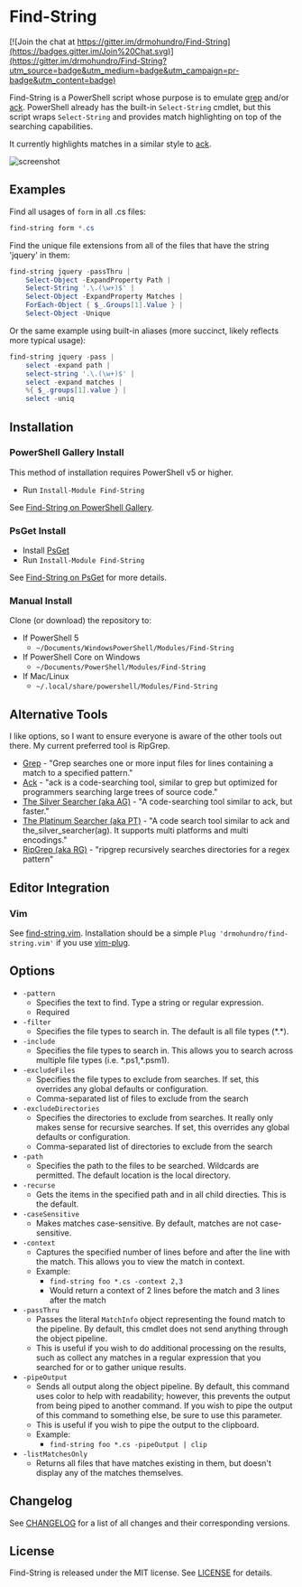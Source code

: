 # Find-String

[![Join the chat at https://gitter.im/drmohundro/Find-String](https://badges.gitter.im/Join%20Chat.svg)](https://gitter.im/drmohundro/Find-String?utm_source=badge&utm_medium=badge&utm_campaign=pr-badge&utm_content=badge)

Find-String is a PowerShell script whose purpose is to emulate [grep](http://en.wikipedia.org/wiki/Grep) and/or [ack](http://beyondgrep.com/).
PowerShell already has the built-in `Select-String` cmdlet, but this script wraps
`Select-String` and provides match highlighting on top of the searching capabilities.

It currently highlights matches in a similar style to [ack](http://beyondgrep.com/).

![screenshot](https://user-images.githubusercontent.com/43072/60065075-2051e200-96f2-11e9-90fe-97f2278942ff.png)

## Examples

Find all usages of `form` in all .cs files:

```ps1
find-string form *.cs
```

Find the unique file extensions from all of the files that have the string
'jquery' in them:

```ps1
find-string jquery -passThru |
    Select-Object -ExpandProperty Path |
    Select-String '.\.(\w+)$' |
    Select-Object -ExpandProperty Matches |
    ForEach-Object { $_.Groups[1].Value } |
    Select-Object -Unique
```

Or the same example using built-in aliases (more succinct, likely reflects more
typical usage):

```ps1
find-string jquery -pass |
    select -expand path |
    select-string '.\.(\w+)$' |
    select -expand matches |
    %{ $_.groups[1].value } |
    select -uniq
```

## Installation

### PowerShell Gallery Install

This method of installation requires PowerShell v5 or higher.

* Run `Install-Module Find-String`

See [Find-String on PowerShell Gallery](https://www.powershellgallery.com/packages/Find-String/).

### PsGet Install

* Install [PsGet](http://psget.net/)
* Run `Install-Module Find-String`

See [Find-String on PsGet](http://psget.net/directory/Find-String/) for more details.

### Manual Install

Clone (or download) the repository to:

* If PowerShell 5
    * `~/Documents/WindowsPowerShell/Modules/Find-String`
* If PowerShell Core on Windows
    * `~/Documents/PowerShell/Modules/Find-String`
* If Mac/Linux
    * `~/.local/share/powershell/Modules/Find-String`

## Alternative Tools

I like options, so I want to ensure everyone is aware of the other tools out there. My current preferred tool is RipGrep.

* [Grep](https://www.gnu.org/software/grep/) - "Grep searches one or more input files for lines containing a match to a specified pattern."
* [Ack](https://github.com/beyondgrep/ack2) - "ack is a code-searching tool, similar to grep but optimized for programmers searching large trees of source code."
* [The Silver Searcher (aka AG)](https://github.com/ggreer/the_silver_searcher) - "A code-searching tool similar to ack, but faster."
* [The Platinum Searcher (aka PT)](https://github.com/monochromegane/the_platinum_searcher) - "A code search tool similar to ack and the_silver_searcher(ag). It supports multi platforms and multi encodings."
* [RipGrep (aka RG)](https://github.com/BurntSushi/ripgrep) - "ripgrep recursively searches directories for a regex pattern"

## Editor Integration

### Vim

See [find-string.vim](https://github.com/drmohundro/find-string.vim). Installation should be a simple `Plug 'drmohundro/find-string.vim'` if you use [vim-plug](https://github.com/junegunn/vim-plug).

## Options

* `-pattern`
    * Specifies the text to find. Type a string or regular expression.
    * Required
* `-filter`
    * Specifies the file types to search in. The default is all file types (\*.\*).
* `-include`
    * Specifies the file types to search in. This allows you to search across multiple file types (i.e. \*.ps1,\*.psm1).
* `-excludeFiles`
    * Specifies the file types to exclude from searches. If set, this overrides any global defaults or configuration.
    * Comma-separated list of files to exclude from the search
* `-excludeDirectories`
    * Specifies the directories to exclude from searches. It really only makes sense for recursive searches. If set, this overrides any global defaults or configuration.
    * Comma-separated list of directories to exclude from the search
* `-path`
    * Specifies the path to the files to be searched. Wildcards are permitted. The default location is the local directory.
* `-recurse`
    * Gets the items in the specified path and in all child directies. This is the default.
* `-caseSensitive`
    * Makes matches case-sensitive. By default, matches are not case-sensitive.
* `-context`
    * Captures the specified number of lines before and after the line with the match. This allows you to view the match in context.
    * Example:
        * `find-string foo *.cs -context 2,3`
        * Would return a context of 2 lines before the match and 3 lines after the match
* `-passThru`
    * Passes the literal `MatchInfo` object representing the found match to the pipeline. By default, this cmdlet does not send anything through the object pipeline.
    * This is useful if you wish to do additional processing on the results, such as collect any matches in a regular expression that you searched for or to gather unique results.
* `-pipeOutput`
    * Sends all output along the object pipeline. By default, this command uses color to help with readability; however, this prevents the output from being piped to another command. If you wish to pipe the output of this command to something else, be sure to use this parameter.
    * This is useful if you wish to pipe the output to the clipboard.
    * Example:
        * `find-string foo *.cs -pipeOutput | clip`
* `-listMatchesOnly`
    * Returns all files that have matches existing in them, but doesn't display any of the matches themselves.


## Changelog

See [CHANGELOG](CHANGELOG.md) for a list of all changes and their corresponding versions.

## License

Find-String is released under the MIT license. See [LICENSE](LICENSE) for details.
